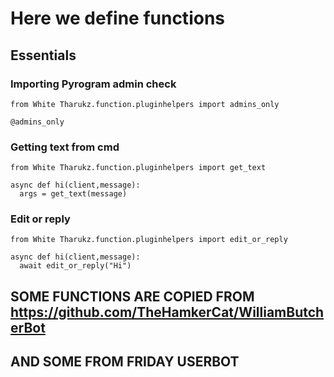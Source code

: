 # Here we define functions

## Essentials
### Importing Pyrogram admin check
```python3
from White Tharukz.function.pluginhelpers import admins_only

@admins_only
```

### Getting text from cmd
```python3
from White Tharukz.function.pluginhelpers import get_text

async def hi(client,message):
  args = get_text(message)
```

### Edit or reply
```python3
from White Tharukz.function.pluginhelpers import edit_or_reply

async def hi(client,message):
  await edit_or_reply("Hi")
```
## SOME FUNCTIONS ARE COPIED FROM https://github.com/TheHamkerCat/WilliamButcherBot
## AND SOME FROM FRIDAY USERBOT
